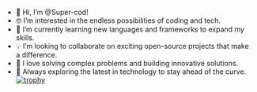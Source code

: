 - 👋 Hi, I’m @Super-cod!
- 🤓 I’m interested in the endless possibilities of coding and tech.
- 🌱 I’m currently learning new languages and frameworks to expand my skills.
- 💡 I’m looking to collaborate on exciting open-source projects that make a difference.
- 🧩 I love solving complex problems and building innovative solutions.
- 🚀 Always exploring the latest in technology to stay ahead of the curve.
[![trophy](https://github-profile-trophy.vercel.app/?username=Super-cod)](https://github.com/ryo-ma/github-profile-trophy)

<!---
Super-cod/Super-cod is a ✨ special ✨ repository because its `README.md` (this file) appears on your GitHub profile.
You can click the Preview link to take a look at your changes.
--->
